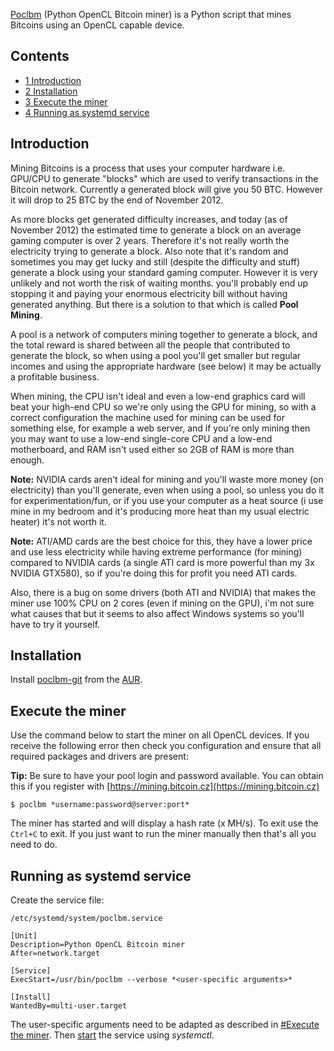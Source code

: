 [Poclbm](https://github.com/m0mchil/poclbm) (Python OpenCL Bitcoin miner) is a Python script that mines Bitcoins using an OpenCL capable device.

## Contents

*   [1 Introduction](#Introduction)
*   [2 Installation](#Installation)
*   [3 Execute the miner](#Execute_the_miner)
*   [4 Running as systemd service](#Running_as_systemd_service)

## Introduction

Mining Bitcoins is a process that uses your computer hardware i.e. GPU/CPU to generate "blocks" which are used to verify transactions in the Bitcoin network. Currently a generated block will give you 50 BTC. However it will drop to 25 BTC by the end of November 2012.

As more blocks get generated difficulty increases, and today (as of November 2012) the estimated time to generate a block on an average gaming computer is over 2 years. Therefore it's not really worth the electricity trying to generate a block. Also note that it's random and sometimes you may get lucky and still (despite the difficulty and stuff) generate a block using your standard gaming computer. However it is very unlikely and not worth the risk of waiting months. you'll probably end up stopping it and paying your enormous electricity bill without having generated anything. But there is a solution to that which is called **Pool Mining**.

A pool is a network of computers mining together to generate a block, and the total reward is shared between all the people that contributed to generate the block, so when using a pool you'll get smaller but regular incomes and using the appropriate hardware (see below) it may be actually a profitable business.

When mining, the CPU isn't ideal and even a low-end graphics card will beat your high-end CPU so we're only using the GPU for mining, so with a correct configuration the machine used for mining can be used for something else, for example a web server, and if you're only mining then you may want to use a low-end single-core CPU and a low-end motherboard, and RAM isn't used either so 2GB of RAM is more than enough.

**Note:** NVIDIA cards aren't ideal for mining and you'll waste more money (on electricity) than you'll generate, even when using a pool, so unless you do it for experimentation/fun, or if you use your computer as a heat source (i use mine in my bedroom and it's producing more heat than my usual electric heater) it's not worth it.

**Note:** ATI/AMD cards are the best choice for this, they have a lower price and use less electricity while having extreme performance (for mining) compared to NVIDIA cards (a single ATI card is more powerful than my 3x NVIDIA GTX580), so if you're doing this for profit you need ATI cards.

Also, there is a bug on some drivers (both ATI and NVIDIA) that makes the miner use 100% CPU on 2 cores (even if mining on the GPU), i'm not sure what causes that but it seems to also affect Windows systems so you'll have to try it yourself.

## Installation

Install [poclbm-git](https://aur.archlinux.org/packages/poclbm-git/) from the [AUR](/index.php/AUR "AUR").

## Execute the miner

Use the command below to start the miner on all OpenCL devices. If you receive the following error then check you configuration and ensure that all required packages and drivers are present:

**Tip:** Be sure to have your pool login and password available. You can obtain this if you register with [https://mining.bitcoin.cz](https://mining.bitcoin.cz)

```
$ poclbm *username:password@server:port*

```

The miner has started and will display a hash rate (x MH/s). To exit use the `Ctrl+C` to exit. If you just want to run the miner manually then that's all you need to do.

## Running as systemd service

Create the service file:

 `/etc/systemd/system/poclbm.service` 
```
[Unit]
Description=Python OpenCL Bitcoin miner
After=network.target

[Service]
ExecStart=/usr/bin/poclbm --verbose *<user-specific arguments>*

[Install]
WantedBy=multi-user.target
```

The user-specific arguments need to be adapted as described in [#Execute the miner](#Execute_the_miner). Then [start](/index.php/Start "Start") the service using *systemctl*.